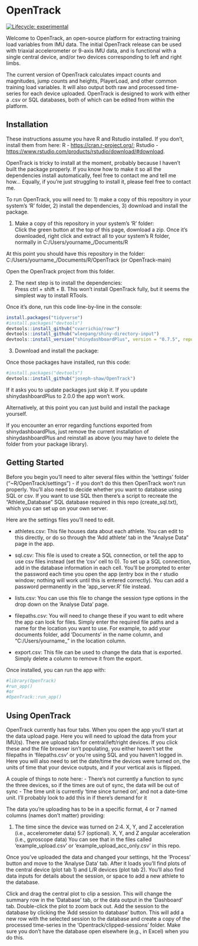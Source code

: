 
<!-- README.md is generated from README.Rmd. Please edit that file -->

# OpenTrack

<!-- badges: start -->

[![Lifecycle:
experimental](https://img.shields.io/badge/lifecycle-experimental-orange.svg)](https://www.tidyverse.org/lifecycle/#experimental)
<!-- badges: end -->

Welcome to OpenTrack, an open-source platform for extracting training
load variables from IMU data. The initial OpenTrack release can be used
with triaxial accelerometer or 9-axis IMU data, and is functional with a
single central device, and/or two devices corresponding to left and
right limbs.

The current version of OpenTrack calculates impact counts and
magnitudes, jump counts and heights, PlayerLoad, and other common
training load variables. It will also output both raw and processed
time-series for each device uploaded. OpenTrack is designed to work with
either a .csv or SQL databases, both of which can be edited from within
the platform.

## Installation

These instructions assume you have R and Rstudio installed. If you
don’t, install them from here: R - <https://cran.r-project.org/>;
Rstudio - <https://www.rstudio.com/products/rstudio/download/#download>.

OpenTrack is tricky to install at the moment, probably because I haven’t
built the package properly. If you know how to make it so all the
dependencies install automatically, feel free to contact me and tell me
how… Equally, if you’re just struggling to install it, please feel free
to contact me.

To run OpenTrack, you will need to: 1) make a copy of this repository in
your system’s ‘R’ folder, 2) install the dependencies, 3) download and
install the package.

1.  Make a copy of this repository in your system’s ‘R’ folder:  
    Click the green button at the top of this page, download a zip. Once
    it’s downloaded, right click and extract all to your system’s R
    folder, normally in C:/Users/yourname\_/Documents/R

At this point you should have this repository in the folder:
C:/Users/yourname\_/Documents/R/OpenTrack (or OpenTrack-main)

Open the OpenTrack project from this folder.

2.  The next step is to install the dependencies:  
    Press ctrl + shift + B. This won’t install OpenTrack fully, but it
    seems the simplest way to install RTools.

Once it’s done, run this code line-by-line in the console:

``` r
install.packages("tidyverse")
#install.packages("devtools")
devtools::install_github("cvarrichio/rowr")
devtools::install_github("wleepang/shiny-directory-input")
devtools::install_version("shinydashboardPlus", version = "0.7.5", repos = "http://cran.us.r-project.org")
```

3.  Download and install the package:

Once those packages have installed, run this code:

``` r
#install.packages("devtools")
devtools::install_github("joseph-shaw/OpenTrack")
```

If it asks you to update packages just skip it. If you update
shinydashboardPlus to 2.0.0 the app won’t work.

Alternatively, at this point you can just build and install the package
yourself.

If you encounter an error regarding functions exported from
shinydashboardPlus, just remove the current installation of
shinydashboardPlus and reinstall as above (you may have to delete the
folder from your package library).

## Getting Started

Before you begin you’ll need to alter several files within the
‘settings’ folder (“\~R/OpenTrack/settings”) - if you don’t do this then
OpenTrack won’t run properly. You’ll also need to decide whether you
want to database using SQL or csv. If you want to use SQL then there’s a
script to recreate the “Athlete\_Database” SQL database required in this
repo (create\_sql.txt), which you can set up on your own server.

Here are the settings files you’ll need to edit.

-   athletes.csv: This file houses data about each athlete. You can edit
    to this directly, or do so through the ‘Add athlete’ tab in the
    “Analyse Data” page in the app.

-   sql.csv: This file is used to create a SQL connection, or tell the
    app to use csv files instead (set the ‘csv’ cell to 0). To set up a
    SQL connection, add in the database information in each cell. You’ll
    be prompted to enter the password each time you open the app (entry
    box in the r studio window; nothing will work until this is entered
    correctly). You can add a password permanently in the
    ‘app\_server.R’ file instead.

-   lists.csv: You can use this file to change the session type options
    in the drop down on the ‘Analyse Data’ page.

-   filepaths.csv: You will need to change these if you want to edit
    where the app can look for files. Simply enter the required file
    paths and a name for the location you want to use. For example, to
    add your documents folder, add ‘Documents’ in the name column, and
    “C:/Users/yourname\_” in the location column.

-   export.csv: This file can be used to change the data that is
    exported. Simply delete a column to remove it from the export.

Once installed, you can run the app with:

``` r
#library(OpenTrack)
#run_app()
#or
#OpenTrack::run_app()
```

## Using OpenTrack

OpenTrack currently has four tabs. When you open the app you’ll start at
the data upload page. Here you will need to upload the data from your
IMU(s). There are upload tabs for central/left/right devices. If you
click these and the file browser isn’t populating, you either haven’t
set the filepaths in ‘filepaths.csv’ or you’re using SQL and you haven’t
logged in. Here you will also need to set the date/time the devices were
turned on, the units of time that your device outputs, and if your
vertical axis is flipped.

A couple of things to note here: - There’s not currently a function to
sync the three devices, so if the times are out of sync, the data will
be out of sync - The time unit is currently ‘time since turned on’, and
not a date-time unit. I’ll probably look to add this in if there’s
demand for it

The data you’re uploading has to be in a specific format, 4 or 7 named
columns (names don’t matter) providing:  
1. The time since the device was turned on 2:4. X, Y, and Z acceleration
(i.e., accelerometer data) 5:7 (optional). X, Y, and Z angular
acceleration (i.e., gyroscope data) You can see that in the files called
‘example\_upload.csv’ or ‘example\_upload\_acc\_only.csv’ in this repo.

Once you’ve uploaded the data and changed your settings, hit the
‘Process’ button and move to the ‘Analyse Data’ tab. After it loads
you’ll find plots of the central device (plot tab 1) and L/R devices
(plot tab 2). You’ll also find data inputs for details about the
session, or space to add a new athlete to the database.

Click and drag the central plot to clip a session. This will change the
summary row in the ‘Database’ tab, or the data output in the ‘Dashboard’
tab. Double-click the plot to zoom back out. Add the session to the
database by clicking the ‘Add session to database’ button. This will add
a new row with the selected session to the database and create a copy of
the processed time-series in the ‘Opentrack/clipped-sessions’ folder.
Make sure you don’t have the database open elsewhere (e.g., in Excel)
when you do this.

